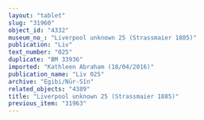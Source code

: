 ```yaml
---
layout: "tablet"
slug: "31960"
object_id: "4332"
museum_no_: "Liverpool unknown 25 (Strassmaier 1885)"
publication: "Liv"
text_number: "025"
duplicate: "BM 33936"
imported: "Kathleen Abraham (18/04/2016)"
publication_name: "Liv 025"
archive: "Egibi/Nūr-Sîn"
related_objects: "4389"
title: "Liverpool unknown 25 (Strassmaier 1885)"
previous_item: "31963"
---
```

